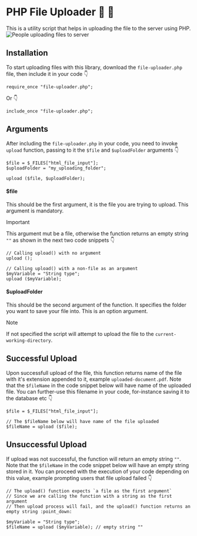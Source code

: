 # PHP File Uploader :file_folder: :open_file_folder:
This is a utility script that helps in uploading the file to the server using PHP.
![People uploading files to server](https://cdni.iconscout.com/illustration/premium/thumb/upload-file-to-cloud-4487405-3722766.png)

## Installation
To start uploading files with this library, download the `file-uploader.php` file, then include it in your code :point_down:
```
require_once "file-uploader.php";
```
Or :point_down:
```
include_once "file-uploader.php";
```

## Arguments
After including the `file-uploader.php` in your code, you need to invoke `upload` function, passing to it the `$file` and `$uploadFolder` arguments :point_down:

```
$file = $_FILES["html_file_input"];
$uploadFolder = "my_uploading_folder";

upload ($file, $uploadFolder);
```
#### $file
This should be the first argument, it is the file you are trying to upload. This argument is mandatory.
> [!IMPORTANT]
> This argument mut be a file, otherwise the function returns an empty string `""` as shown in the next two code snippets :point_down:
```
// Calling upload() with no argument
upload ();
```
```
// Calling upload() with a non-file as an argument
$myVariable = "String type";
upload ($myVariable);
```


#### $uploadFolder
This should be the second argument of the function. It specifies the folder you want to save your file into. This is an option argument.
> [!NOTE]
> If not specified the script will attempt to upload the file to the `current-working-directory`.

## Successful Upload
Upon successfull upload of the file, this function returns name of the file with it's extension appended to it, example `uploaded-document.pdf`. Note that the `$fileName` in the code snippet below will have name of the uploaded file. You can further-use this filename in your code, for-instance saving it to the database etc :point_down:
```
$file = $_FILES["html_file_input"];

// The $fileName below will have name of the file uploaded
$fileName = upload ($file);
```

## Unsuccessful Upload
If upload was not successful, the function will return an empty string `""`. Note that the `$fileName` in the code snippet below will have an empty string stored in it. You can proceed with the execution of your code depending on this value, example prompting users that file upload failed :point_down:
```
// The upload() function expects `a file as the first argument`
// Since we are calling the function with a string as the first argument
// Then upload process will fail, and the upload() function returns an empty string :point_down:

$myVariable = "String type";
$fileName = upload ($myVariable); // empty string ""
```

